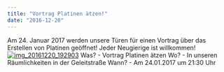 ```yaml
---
title: "Vortrag Platinen ätzen!"
date: "2016-12-20"
---
```


Am 24. Januar 2017 werden unsere Türen für einen Vortrag über das Erstellen von Platinen geöffnet! Jeder Neugierige ist willkommen! [![img_20161220_192903](https://hackzogtum-coburg.de/wp-content/uploads/2016/12/IMG_20161220_192903-300x197.jpg)](https://hackzogtum-coburg.de/wp-content/uploads/2016/12/IMG_20161220_192903.jpg) Was? - Vortrag Platinen ätzen Wo? - In unseren Räumlichkeiten in der Geleitstraße Wann? - Am 24.01.2017 um 21:30 Uhr
